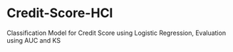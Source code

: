 # Credit-Score-HCI
Classification Model for Credit Score using Logistic Regression, Evaluation using AUC and KS 
  
 
   
 
 
   
   
 
  
   
 
